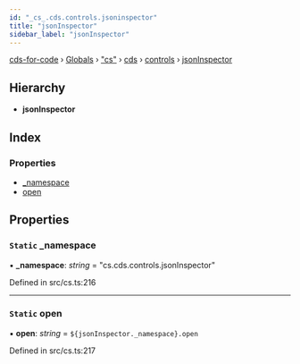 ```yaml
---
id: "_cs_.cds.controls.jsoninspector"
title: "jsonInspector"
sidebar_label: "jsonInspector"
---
```


[cds-for-code](../index.md) › [Globals](../globals.md) › ["cs"](../modules/_cs_.md) › [cds](../modules/_cs_.cds.md) › [controls](../modules/_cs_.cds.controls.md) › [jsonInspector](_cs_.cds.controls.jsoninspector.md)

## Hierarchy

* **jsonInspector**

## Index

### Properties

* [_namespace](_cs_.cds.controls.jsoninspector.md#static-_namespace)
* [open](_cs_.cds.controls.jsoninspector.md#static-open)

## Properties

### `Static` _namespace

▪ **_namespace**: *string* = "cs.cds.controls.jsonInspector"

Defined in src/cs.ts:216

___

### `Static` open

▪ **open**: *string* = `${jsonInspector._namespace}.open`

Defined in src/cs.ts:217
